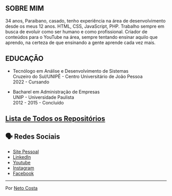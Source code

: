 ## SOBRE MIM

34 anos, Paraibano, casado, tenho experiência na área de desenvolvimento desde os meus 12 anos. HTML, CSS, JavaScript, PHP. Trabalho sempre em busca de evoluir como ser humano e como profissional. Criador de conteúdos para o YouTube na área, sempre tentando ensinar aquilo que aprendo, na certeza de que ensinando a gente aprende cada vez mais.

## EDUCAÇÃO

* Tecnólogo em Análise e Desenvolvimento de Sistemas<br />
Cruzeiro do Sul/UNIPÊ - Centro Universitário de João Pessoa<br />
2022 - Cursando

* Bacharel em Administração de Empresas<br />
UNIP - Universidade Paulista<br />
2012 - 2015 - Concluído

## [Lista de Todos os Repositórios](https://github.com/netocosta/lista_de_repositorios)

## 🗣️ Redes Sociais

* [Site Pessoal](https://www.netocosta.com.br)
* [LinkedIn](https://www.linkedin.com/in/netocostajp/)
* [Youtube](https://www.youtube.com/@dev.netocosta)
* [Instagram](https://www.instagram.com/netocostajp/)
* [Facebook](https://www.facebook.com/netocostajp/)

---
Por [Neto Costa](https://github.com/netocosta/)
